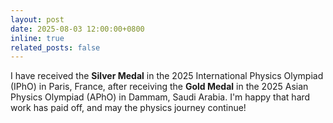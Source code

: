 ```yaml
---
layout: post
date: 2025-08-03 12:00:00+0800
inline: true
related_posts: false
---
```


I have received the **Silver Medal** in the 2025 International Physics Olympiad (IPhO) in Paris, France, after receiving the **Gold Medal** in the 2025 Asian Physics Olympiad (APhO) in Dammam, Saudi Arabia. I'm happy that hard work has paid off, and may the physics journey continue!